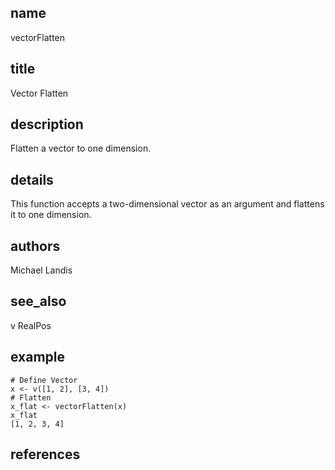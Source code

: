 ## name
vectorFlatten
## title
Vector Flatten
## description
Flatten a vector to one dimension.
## details
This function accepts a two-dimensional vector as an argument and flattens it
to one dimension.
## authors
Michael Landis
## see_also
v
RealPos
## example
    # Define Vector
    x <- v([1, 2], [3, 4])
    # Flatten
    x_flat <- vectorFlatten(x)
    x_flat
    [1, 2, 3, 4]
## references
